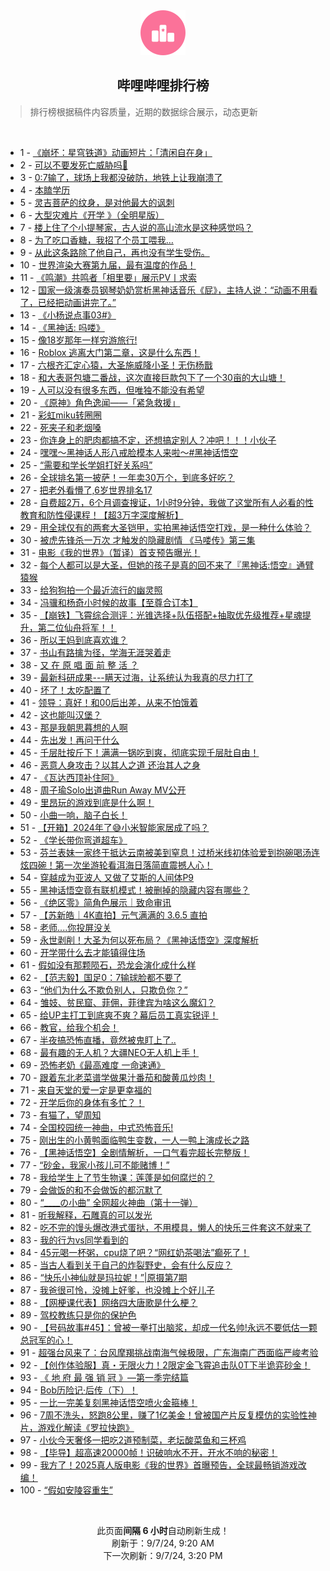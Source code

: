<div align="center">
    <img src="./assets/icon_rank.png" alt="logo" />
    <h2>哔哩哔哩排行榜</h>
</div>

> 排行榜根据稿件内容质量，近期的数据综合展示，动态更新

<br />

<ul><li><span>1 - <a href=https://www.bilibili.com/BV1WvpTekEPQ>《崩坏：星穹铁道》动画短片：「清闲自在身」</a></span></li><li><span>2 - <a href=https://www.bilibili.com/BV19epKeWEK4>可以不要发死亡威胁吗🥲</a></span></li><li><span>3 - <a href=https://www.bilibili.com/BV1AWpGexEXJ>0:7输了，球场上我都没破防，地铁上让我崩溃了</a></span></li><li><span>4 - <a href=https://www.bilibili.com/BV1N4HheGEsM>本瞌学历</a></span></li><li><span>5 - <a href=https://www.bilibili.com/BV1TDpMeHEWn>灵吉菩萨的纹身，是对他最大的讽刺</a></span></li><li><span>6 - <a href=https://www.bilibili.com/BV1FE4m1R7mx>大型灾难片《开学&nbsp;》（全明星版）</a></span></li><li><span>7 - <a href=https://www.bilibili.com/BV1TgHsefEc8>楼上住了个小提琴家，古人说的高山流水是这种感觉吗？</a></span></li><li><span>8 - <a href=https://www.bilibili.com/BV1iWpPepEnk>为了吃口香糖，我招了个员工喂我…</a></span></li><li><span>9 - <a href=https://www.bilibili.com/BV1Zvpce7ESX>从此这条路除了他自己，再也没有学生受伤。</a></span></li><li><span>10 - <a href=https://www.bilibili.com/BV1gWpueZERx>世界渲染大赛第九届，最有温度的作品！</a></span></li><li><span>11 - <a href=https://www.bilibili.com/BV1UMHsecEAJ>《鸣潮》共鸣者「相里要」展示PV丨求索</a></span></li><li><span>12 - <a href=https://www.bilibili.com/BV1F8H4e9EM9>国家一级演奏员钢琴奶奶赏析黑神话音乐《屁》，主持人说：“动画不用看了，已经把动画讲完了。”</a></span></li><li><span>13 - <a href=https://www.bilibili.com/BV1sZpgeWEdP>《小杨说点事03#》</a></span></li><li><span>14 - <a href=https://www.bilibili.com/BV1TNHaejEP6>《黑神话:&nbsp;吗喽》</a></span></li><li><span>15 - <a href=https://www.bilibili.com/BV159HWe6EYJ>像18岁那年一样穷游旅行!</a></span></li><li><span>16 - <a href=https://www.bilibili.com/BV1akpgevEUY>Roblox&nbsp;逃离大门第二章，这是什么东西！</a></span></li><li><span>17 - <a href=https://www.bilibili.com/BV1o7pweUEHq>六根齐汇定心猿，大圣施威降小圣！无伤杨戬</a></span></li><li><span>18 - <a href=https://www.bilibili.com/BV1sBpFe4E9j>和大表哥包塘二番战，这次直接巨款包下了一个30亩的大山塘！</a></span></li><li><span>19 - <a href=https://www.bilibili.com/BV18bpFeYE7o>人可以没有很多东西，但唯独不能没有希望</a></span></li><li><span>20 - <a href=https://www.bilibili.com/BV1RBpgeTEsF>《原神》角色逸闻——「紧急救援」</a></span></li><li><span>21 - <a href=https://www.bilibili.com/BV1FxHseUEgt>彩虹miku转圈圈</a></span></li><li><span>22 - <a href=https://www.bilibili.com/BV1c4pce9EYz>死夹子和老烟嗓</a></span></li><li><span>23 - <a href=https://www.bilibili.com/BV19DHheRETx>你连身上的肥肉都搞不定，还想搞定别人？冲吧！！！小伙子</a></span></li><li><span>24 - <a href=https://www.bilibili.com/BV1XyH4eVErr>嘿嘿～黑神话人形八戒脸模本人来啦～#黑神话悟空</a></span></li><li><span>25 - <a href=https://www.bilibili.com/BV1i5p3ekEm1>“需要和学长学姐打好关系吗”</a></span></li><li><span>26 - <a href=https://www.bilibili.com/BV1Di421r7rd>全球排名第一披萨！一年卖30万个，到底多好吃？</a></span></li><li><span>27 - <a href=https://www.bilibili.com/BV1SfHheJEHU>把老外看懵了,6岁世界排名17</a></span></li><li><span>28 - <a href=https://www.bilibili.com/BV1kEpMeGEps>自费超2万，6个月调查搜证，1小时9分钟，我做了这堂所有人必看的性教育和防性侵课程！【超3万字深度解析】</a></span></li><li><span>29 - <a href=https://www.bilibili.com/BV1ZbHse1EN9>用全球仅有的两套大圣铠甲，实拍黑神话悟空打戏，是一种什么体验？</a></span></li><li><span>30 - <a href=https://www.bilibili.com/BV1G3HhepEET>被虎先锋杀一万次&nbsp;才触发的隐藏剧情&nbsp;《马喽传》第三集</a></span></li><li><span>31 - <a href=https://www.bilibili.com/BV1bvpweTE1o>电影《我的世界》（暂译）首支预告曝光！</a></span></li><li><span>32 - <a href=https://www.bilibili.com/BV1P6p3eREGs>每个人都可以是大圣，但她的孩子是真的回不来了『黑神话:悟空』通臂猿猴</a></span></li><li><span>33 - <a href=https://www.bilibili.com/BV1fWHpe3E2M>给狗狗拍一个最近流行的幽灵照</a></span></li><li><span>34 - <a href=https://www.bilibili.com/BV1VcH4eCE18>冯骥和杨奇小时候的故事【至尊合订本】</a></span></li><li><span>35 - <a href=https://www.bilibili.com/BV191HbenEYf>【崩铁】飞霄综合测评：光锥选择+队伍搭配+抽取优先级推荐+星魂提升，第二位仙舟将军！！</a></span></li><li><span>36 - <a href=https://www.bilibili.com/BV1u4421o7zA>所以王妈到底喜欢谁？</a></span></li><li><span>37 - <a href=https://www.bilibili.com/BV1TxpTeUESv>书山有路擒为径，学海无涯哭着走</a></span></li><li><span>38 - <a href=https://www.bilibili.com/BV1hepPe1ESe>又&nbsp;在&nbsp;原&nbsp;唱&nbsp;面&nbsp;前&nbsp;整&nbsp;活&nbsp;？</a></span></li><li><span>39 - <a href=https://www.bilibili.com/BV1vrpce5EHQ>最新科研成果---瞒天过海，让系统认为我真的尽力打了</a></span></li><li><span>40 - <a href=https://www.bilibili.com/BV1UfHheJEfm>坏了！太吃配置了</a></span></li><li><span>41 - <a href=https://www.bilibili.com/BV1tepFeFEbT>领导：真好！和00后出差，从来不怕饿着</a></span></li><li><span>42 - <a href=https://www.bilibili.com/BV1ohHse5Ezk>这也能叫汉堡？</a></span></li><li><span>43 - <a href=https://www.bilibili.com/BV1kPpFeSEwL>那是我朝思暮想的人啊</a></span></li><li><span>44 - <a href=https://www.bilibili.com/BV1dyHhefEQ1>先出发！再问干什么</a></span></li><li><span>45 - <a href=https://www.bilibili.com/BV1B9pFejExg>千层肚按斤下！满满一锅吃到爽，彻底实现千层肚自由！</a></span></li><li><span>46 - <a href=https://www.bilibili.com/BV1EdpweXEv2>恶意人身攻击？以其人之道&nbsp;还治其人之身</a></span></li><li><span>47 - <a href=https://www.bilibili.com/BV1UapFehEL9>《瓦达西顶补住阿》</a></span></li><li><span>48 - <a href=https://www.bilibili.com/BV1YzHmeMEDw>周子瑜Solo出道曲Run&nbsp;Away&nbsp;MV公开</a></span></li><li><span>49 - <a href=https://www.bilibili.com/BV1TjpcehEp9>里昂玩的游戏到底是什么啊！</a></span></li><li><span>50 - <a href=https://www.bilibili.com/BV1NKnZemEK7>小曲一响，脑子白长！</a></span></li><li><span>51 - <a href=https://www.bilibili.com/BV1GdHHehEio>【开箱】2024年了😅小米智能家居成了吗？</a></span></li><li><span>52 - <a href=https://www.bilibili.com/BV14kpweaEwp>《学长带你弯道超车》</a></span></li><li><span>53 - <a href=https://www.bilibili.com/BV1b1pMe9EH6>芬兰表妹一家终于抵达云南被美到窒息！过桥米线初体验爱到抱碗喝汤连炫四碗！第一次坐游轮看洱海日落简直震撼人心！</a></span></li><li><span>54 - <a href=https://www.bilibili.com/BV1vHpFeMEKE>穿越成为亚波人&nbsp;又做了艾斯的人间体P9</a></span></li><li><span>55 - <a href=https://www.bilibili.com/BV1uLHheSE19>黑神话悟空竟有联机模式！被删掉的隐藏内容有哪些？</a></span></li><li><span>56 - <a href=https://www.bilibili.com/BV16U411S7RT>《绝区零》简角色展示｜致命审讯</a></span></li><li><span>57 - <a href=https://www.bilibili.com/BV1MVpceYE1v>【苏新皓｜4K直拍】元气满满的&nbsp;3.6.5&nbsp;直拍</a></span></li><li><span>58 - <a href=https://www.bilibili.com/BV19r421K7ST>老师....你投屏没关</a></span></li><li><span>59 - <a href=https://www.bilibili.com/BV1S7HheEE9E>永世剥削！大圣为何以死布局？《黑神话悟空》深度解析</a></span></li><li><span>60 - <a href=https://www.bilibili.com/BV1Gr421N7RR>开学带什么去才能镇得住场</a></span></li><li><span>61 - <a href=https://www.bilibili.com/BV14ipFeZEub>假如没有那颗陨石，恐龙会演化成什么样</a></span></li><li><span>62 - <a href=https://www.bilibili.com/BV1zhpGeSEWf>【范志毅】国足0：7输球脸都不要了</a></span></li><li><span>63 - <a href=https://www.bilibili.com/BV1ZnpPesELB>“他们为什么不欺负别人，只欺负你？”</a></span></li><li><span>64 - <a href=https://www.bilibili.com/BV1D2HmeYETb>雏妓、贫民窟、菲佣，菲律宾为啥这么魔幻？</a></span></li><li><span>65 - <a href=https://www.bilibili.com/BV1KEpceFEtS>给UP主打工到底爽不爽？幕后员工真实锐评！</a></span></li><li><span>66 - <a href=https://www.bilibili.com/BV1PjHseREgq>教官，给我个机会！</a></span></li><li><span>67 - <a href=https://www.bilibili.com/BV1pJHseXEkJ>半夜搞恐怖直播，竟然被鬼盯上了..</a></span></li><li><span>68 - <a href=https://www.bilibili.com/BV1JTp3e7Eok>最有趣的无人机？大疆NEO无人机上手！</a></span></li><li><span>69 - <a href=https://www.bilibili.com/BV1yVpMe1END>恐怖老奶《最高难度&nbsp;一命速通》</a></span></li><li><span>70 - <a href=https://www.bilibili.com/BV1ERpweWEYW>跟着东北老菜谱学做果汁番茄和酸黄瓜炒肉！</a></span></li><li><span>71 - <a href=https://www.bilibili.com/BV1cPHxeXEcH>来自天堂的爱一定是更幸福的</a></span></li><li><span>72 - <a href=https://www.bilibili.com/BV1ZhHse5EPV>开学后你的身体有多忙？！</a></span></li><li><span>73 - <a href=https://www.bilibili.com/BV1BGpFe5EMN>有猫了，望周知</a></span></li><li><span>74 - <a href=https://www.bilibili.com/BV1kqHWeHEfe>全国校园统一神曲，中式恐怖音乐!</a></span></li><li><span>75 - <a href=https://www.bilibili.com/BV1rU411m7Fd>刚出生的小黄鸭面临鸭生变数，一人一鸭上演成长之路</a></span></li><li><span>76 - <a href=https://www.bilibili.com/BV1dS421Q7mS>【黑神话悟空】全剧情解析，一口气看完超长完整版！</a></span></li><li><span>77 - <a href=https://www.bilibili.com/BV1XUHbeEETx>“砂金，我家小孩儿可不能赌博！”</a></span></li><li><span>78 - <a href=https://www.bilibili.com/BV16upFejEwk>我给学生上了节生物课：莲蓬是如何腐烂的？</a></span></li><li><span>79 - <a href=https://www.bilibili.com/BV1PZHfeREyH>会做饭的和不会做饭的都沉默了</a></span></li><li><span>80 - <a href=https://www.bilibili.com/BV18mpgecE1D>“____の小曲”&nbsp;全网超火神曲（第十一弹）</a></span></li><li><span>81 - <a href=https://www.bilibili.com/BV1GkpgevE8U>听我解释，石雕真的可以发光</a></span></li><li><span>82 - <a href=https://www.bilibili.com/BV1yZHfe9E1R>吃不完的馒头爆改港式蛋挞，不用模具，懒人的快乐三件套这不就来了</a></span></li><li><span>83 - <a href=https://www.bilibili.com/BV14aHxeYEfV>我的行为vs同学看到的</a></span></li><li><span>84 - <a href=https://www.bilibili.com/BV11SHpeWEkF>45元喝一杯粥，cpu烧了吧？“网红奶茶喝法”癫死了！</a></span></li><li><span>85 - <a href=https://www.bilibili.com/BV1BRpFe1Ewa>当古人看到关于自己的炸裂野史，会有什么反应？</a></span></li><li><span>86 - <a href=https://www.bilibili.com/BV1oipce2EoC>“快乐小神仙就是玛拉妮！”|原摄第7期</a></span></li><li><span>87 - <a href=https://www.bilibili.com/BV1uKHseaEHL>我爸很可怜，没摊上好爹，也没摊上个好儿子</a></span></li><li><span>88 - <a href=https://www.bilibili.com/BV19tpPeSEkw>【网梗课代表】网络四大唐歌是什么梗？</a></span></li><li><span>89 - <a href=https://www.bilibili.com/BV1gNHseAEjm>驾校教练只是你的保护色</a></span></li><li><span>90 - <a href=https://www.bilibili.com/BV17cpAeJEJB>【号码故事#45】：曾被一拳打出脑浆，却成一代名帅!永远不要低估一颗总冠军的心！</a></span></li><li><span>91 - <a href=https://www.bilibili.com/BV1n8pceQEx8>超强台风来了：台风摩羯挑战南海气候极限，广东海南广西面临严峻考验</a></span></li><li><span>92 - <a href=https://www.bilibili.com/BV1B5HteXEV1>【创作体验服】真・无限火力！2限定金飞霄追击队0T下半诡弈砂金！</a></span></li><li><span>93 - <a href=https://www.bilibili.com/BV1FtHme2ELa>《&nbsp;地&nbsp;府&nbsp;最&nbsp;强&nbsp;销&nbsp;冠&nbsp;》—第一季完结篇</a></span></li><li><span>94 - <a href=https://www.bilibili.com/BV1yZHfe9Ejt>Bob历险记·后传（下）！</a></span></li><li><span>95 - <a href=https://www.bilibili.com/BV1zppMezE6f>一比一完美复刻黑神话悟空喷火金箍棒！</a></span></li><li><span>96 - <a href=https://www.bilibili.com/BV152HhebEmx>7周不洗头，怒跑8公里，赚了1亿美金！曾被国产片反复模仿的实验性神片，游戏化解读《罗拉快跑》</a></span></li><li><span>97 - <a href=https://www.bilibili.com/BV1qYpge6Es4>小伙今天奢侈一把吃2道预制菜，老坛酸菜鱼和三杯鸡</a></span></li><li><span>98 - <a href=https://www.bilibili.com/BV1VFpgePE6U>【毕导】超高速20000帧！识破响水不开，开水不响的秘密！</a></span></li><li><span>99 - <a href=https://www.bilibili.com/BV1KcpwehEPL>我方了！2025真人版电影《我的世界》首曝预告，全球最畅销游戏改编！</a></span></li><li><span>100 - <a href=https://www.bilibili.com/BV18ZHkeSEr1>“假如安陵容重生”</a></span></li></ul>

<br />

<p align=center>此页面<b>间隔 6 小时</b>自动刷新生成！<br>刷新于：9/7/24, 9:20 AM<br>下一次刷新：9/7/24, 3:20 PM</p>